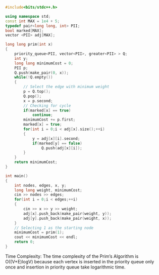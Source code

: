 
```cpp
#include<bits/stdc++.h>

using namespace std;
const int MAX = 1e4 + 5;
typedef pair<long long, int> PII;
bool marked[MAX];
vector <PII> adj[MAX];

long long prim(int x)
{
    priority_queue<PII, vector<PII>, greater<PII> > Q;
    int y;
    long long minimumCost = 0;
    PII p;
    Q.push(make_pair(0, x));
    while(!Q.empty())
    {
        // Select the edge with minimum weight
        p = Q.top();
        Q.pop();
        x = p.second;
        // Checking for cycle
        if(marked[x] == true)
            continue;
        minimumCost += p.first;
        marked[x] = true;
        for(int i = 0;i < adj[x].size();++i)
        {
            y = adj[x][i].second;
            if(marked[y] == false)
                Q.push(adj[x][i]);
        }
    }
    return minimumCost;
}

int main()
{
    int nodes, edges, x, y;
    long long weight, minimumCost;
    cin >> nodes >> edges;
    for(int i = 0;i < edges;++i)
    {
        cin >> x >> y >> weight;
        adj[x].push_back(make_pair(weight, y));
        adj[y].push_back(make_pair(weight, x));
    }
    // Selecting 1 as the starting node
    minimumCost = prim(1);
    cout << minimumCost << endl;
    return 0;
}
```
Time Complexity:
The time complexity of the Prim’s Algorithm is O((V+E)logV)  because each vertex is inserted in the priority queue only once and insertion in priority queue take logarithmic time.
